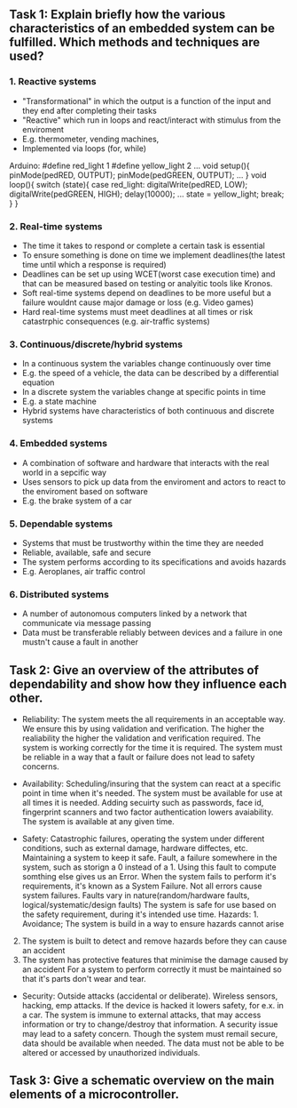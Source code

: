 
## Task 1: Explain briefly how the various characteristics of an embedded system can be fulfilled. Which methods and techniques are used?

### 1. Reactive systems
- "Transformational" in which the output is a function of the input and they end after completing their tasks
- "Reactive" which run in loops and react/interact with stimulus from the enviroment
- E.g. thermometer, vending machines,
- Implemented via loops (for, while)

Arduino:
#define red_light 1
#define yellow_light 2
...
void setup(){
	pinMode(pedRED, OUTPUT);
    pinMode(pedGREEN, OUTPUT);
	...
}
void loop(){
	switch (state){
	case red_light:
		digitalWrite(pedRED, LOW);
		digitalWrite(pedGREEN, HIGH); 
	delay(10000);
	...
	state = yellow_light;
	break;
	}
}

### 2. Real-time systems 
- The time it takes to respond or complete a certain task is essential
- To ensure something is done on time we implement deadlines(the latest time until which a response is required)
- Deadlines can be set up using WCET(worst case execution time) and that can be measured based on testing or analyitic tools like Kronos.
- Soft real-time systems depend on deadlines to be more useful but a failure wouldnt cause major damage or loss (e.g. Video games)
- Hard real-time systems must meet deadlines at all times or risk catastrphic consequences (e.g. air-traffic systems)


### 3. Continuous/discrete/hybrid systems 
- In a continuous system the variables change continuously over time
- E.g. the speed of a vehicle, the data can be described by a differential equation
- In a discrete system the variables change at specific points in time
- E.g. a state machine
- Hybrid systems have characteristics of both continuous and discrete systems 


### 4. Embedded systems 
- A combination of software and hardware that interacts with the real world in a sepcific way
- Uses sensors to pick up data from the enviroment and actors to react to the enviroment based on software
- E.g. the brake system of a car


### 5. Dependable systems 
- Systems that must be trustworthy within the time they are needed
- Reliable, available, safe and secure
- The system performs according to its specifications and avoids hazards
- E.g. Aeroplanes, air traffic control


### 6. Distributed systems 
- A number of autonomous computers linked by a network that communicate via message passing
- Data must be transferable reliably between devices and a failure in one mustn't cause a fault in another


## Task 2: Give an overview of the attributes of dependability and show how they influence each other.

- Reliability: The system meets the all requirements in an acceptable way. We ensure this by using validation and verification. 
The higher the realiability the higher the validation and verification required.
The system is working correctly for the time it is required.
The system must be reliable in a way that a fault or failure does not lead to safety concerns.

- Availability: Scheduling/insuring that the system can react at a specific point in time when it's needed.
The system must be available for use at all times it is needed. 
Adding secuirty such as passwords, face id, fingerprint scanners and two factor authentication lowers avaiability.
The system is available at any given time.

- Safety: Catastrophic failures, operating the system under different conditions, such as external damage, hardware diffectes, etc.
Maintaining a system to keep it safe. 
Fault, a failure somewhere in the system, such as storign a 0 instead of a 1.
Using this fault to compute somthing else gives us an Error.
When the system fails to perform it's requirements, it's known as a System Failure. Not all errors cause system failures.
Faults vary in nature(random/hardware faults, logical/systematic/design faults)
The system is safe for use based on the safety requirement, during it's intended use time.
Hazards: 1. Avoidance; The system is build in a way to ensure hazards cannot arise
2. The system is built to detect and remove hazards before they can cause an accident
3. The system has protective features that minimise the damage caused by an accident
For a system to perform correctly it must be maintained so that it's parts don't wear and tear.

- Security: Outside attacks (accidental or deliberate). Wireless sensors, hacking, emp attacks. If the device is hacked it lowers safety, for e.x. in a car.
The system is immune to external attacks, that may access information or try to change/destroy that information.
A security issue may lead to a safety concern.
Though the system must remail secure, data should be available when needed.
The data must not be able to be altered or accessed by unauthorized individuals.

## Task 3: Give a schematic overview on the main elements of a microcontroller.



























